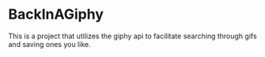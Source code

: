 # BackInAGiphy
This is a project that utilizes the giphy api to facilitate searching through gifs and saving ones you like.
